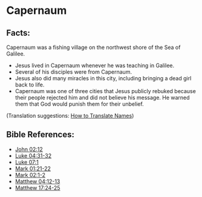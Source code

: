 # Capernaum #

## Facts: ##

Capernaum was a fishing village on the northwest shore of the Sea of Galilee.

 * Jesus lived in Capernaum whenever he was teaching in Galilee.
 * Several of his disciples were from Capernaum.
 * Jesus also did many miracles in this city, including bringing a dead girl back to life.
 * Capernaum was one of three cities that Jesus publicly rebuked because their people rejected him and did not believe his message. He warned them that God would punish them for their unbelief.

(Translation suggestions: [How to Translate Names](en/ta-vol1/translate/man/translate-names))



## Bible References: ##

* [John 02:12](en/tn/jhn/help/02/12)
* [Luke 04:31-32](en/tn/luk/help/04/31)
* [Luke 07:1](en/tn/luk/help/07/01)
* [Mark 01:21-22](en/tn/mrk/help/01/21)
* [Mark 02:1-2](en/tn/mrk/help/02/01)
* [Matthew 04:12-13](en/tn/mat/help/04/12)
* [Matthew 17:24-25](en/tn/mat/help/17/24)